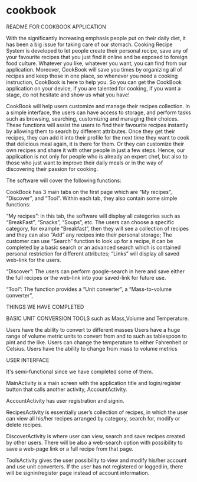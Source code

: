 # cookbook
README FOR COOKBOOK APPLICATION

With the significantly increasing emphasis people put on their daily diet, it has been a big issue 
for taking care of our stomach. Cooking Recipe System is developed to let people create their personal
recipe, save any of your favourite recipes that you just find it online and be exposed to foreign food culture.
Whatever you like, whatever you want, you can find from our application. Moreover, CookBook will save you times 
by organizing all of recipes and keep those in one place, so whenever you need a cooking instruction, CookBook is
here to help you. So you can get the CookBook application on your device, if you are talented for cooking, if
you want a stage, do not hesitate and show us what you have! 

CookBook will help users customize and manage their recipes collection. In a simple interface, the users can have access to storage,
and perform tasks such as browsing, searching, customizing and managing their choices.
These functions will assist the users to find their favourite recipes instantly by allowing them to 
search by different attributes. Once they get their recipes, they can add it into their profile for the next
time they want to cook that delicious meal again, it is there for them. Or they can customize their own recipes
and share it with other people in just a few steps. Hence, our application is not only for people who is already 
an expert chef, but also to those who just want to improve their daily meals or in the way of discovering their passion
for cooking. 


The software will cover the following functions:

CookBook has 3 main tabs on the first page which are “My recipes”, “Discover”, and “Tool”. 
Within each tab, they also contain some simple functions: 

“My recipes”: in this tab, the software will display all categories such as “BreakFast”, 
“Snacks”, “Soups”, etc. The users can choose a specific category, for example “Breakfast”,
then they will see a collection of recipes and they can also “Add” any recipes into their 
personal storage; The customer can use “Search” function to look up for a recipe, it can 
be completed by a basic search or an advanced search which is contained personal restriction 
for different attributes; “Links” will display all saved web-link for the users.

“Discover”: The users can perform google-search in here and save either the full recipes or
 the web-link into your saved-link for future use. 

“Tool”: The function provides a “Unit converter”, a “Mass-to-volume converter”,

THINGS WE HAVE COMPLETED

BASIC UNIT CONVERSION TOOLS such as Mass,Volume and Temperature. 



Users have the ability to convert to different masses 
Users have a huge range of volume metric units to convert from and to such as tablespoon to pint and the like.
Users can change the temperature to either Fahrenheit or Celsius.
Users have the ability to change from mass to volume metrics

USER INTERFACE

It's semi-functional since we have completed some of them.

MainActivity is a main screen with the application title and login/register button that calls 
another activity, AccountActivity.


AccountActivity has user registration and signin.

RecipesActivity is essentially user’s collection of recipes, in which the user can view all his/her recipes
 arranged by category, search for, modify or delete recipes.
 
DiscoverActivity is where user can view, search and save recipes created by other users. There will be also a web-search
option with possibility to save a web-page link or a full recipe from that page.
 
 
ToolsActivity gives the user possibility to view and modify his/her account and use unit converters. If the user has not 
registered or logged in, there will be signin/register page instead of account information.











